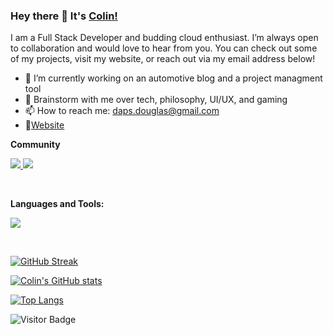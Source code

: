 ### Hey there 👋 It's [Colin!](https://dapsdesigns.com/)




I am a Full Stack Developer and budding cloud enthusiast. I’m always open to collaboration and would love to hear from you. You can check out some of my projects, visit my website, or reach out via my email address below!

- 🔭 I’m currently working on an automotive blog and a project managment tool
- 💬 Brainstorm with me over tech, philosophy, UI/UX, and gaming 
- 📫 How to reach me: daps.douglas@gmail.com
- 📝[Website](https://dapsdesigns.com/)


**Community**


<p align="left">
  <a href="https://www.linkedin.com/in/colin-douglas-068ba8262/">
    <img src="https://skillicons.dev/icons?i=linkedin" />
    <a href="https://dev.to/dpprdgls">
    <img src="https://skillicons.dev/icons?i=devto" />
  </a>
  </a>
</p>
<br />



**Languages and Tools:**


<p align="left">
  <a href="https://skillicons.dev">
    <img src="https://skillicons.dev/icons?i=css,github,heroku,html,js,react,regex,sequelize,tailwind,vite&perline=5" />
  </a>
</p>
<br />



[![GitHub Streak](https://streak-stats.demolab.com?user=dpprdgls&theme=vue-dark)](https://git.io/streak-stats)

[![Colin's GitHub stats](https://github-readme-stats.vercel.app/api?username=dpprdgls&theme=vue-dark)](https://github.com/dpprdgls/github-readme-stats)

[![Top Langs](https://github-readme-stats.vercel.app/api/top-langs/?username=dpprdgls&layout=compact&theme=vue-dark)](https://github.com/dpprdgls/github-readme-stats)


![Visitor Badge](https://visitor-badge.laobi.icu/badge?page_id=dpprdgls.dpprdgls)



